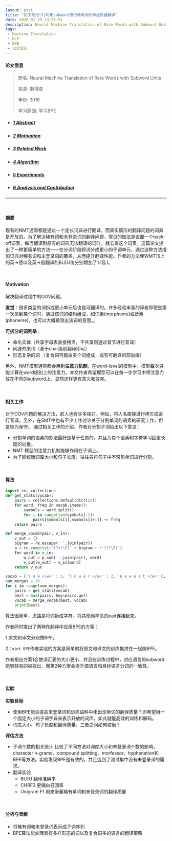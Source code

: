 ```yaml
---
layout: post
title: "论文笔记(1)利用subword进行稀有词的神经机器翻译"
date: 2020-01-29 13:57:51
description: Neural Machine Translation of Rare Words with Subword Units
tags: 
 - Machine Translation
 - NLP
 - BPE
 - 论文笔记
---
```




#### 论文信息

> 题名: Neural Machine Translation of Rare Words with Subword Units
>
> 来源: 懒得查
>
> 年份: 2016
>
> 学习原因: 学习BPE

* ##### [1 Abstract](#1)

* ##### [2 Motivation](#2)

* ##### [3 Related Work](#3)

* ##### [4 Algorithm](#4)

* ##### [5 Experiments](#5)

* ##### [6 Analysis and Contribution](#6)

---

<br>

<h4 id='1'>摘要</h4>

现有的NMT通常都是通过一个定长词典进行翻译，而真实情形的翻译问题的词典是开放的。为了解决稀有词和未登录词的翻译问题，常见的做法是设置一个back-off词表，每当翻译到原有的词典无法翻译的词时，就去查这个词表。这篇论文提出了一种更简单的方法——在分词阶段将词分成更小的子词单元，通过这种方法增加词典对稀有词和未登录词的覆盖，从而提升翻译性能。作者的方法使WMT15上的英→德以及英→俄翻译的BLEU值分别增加了1.1及1。

<br>

<h4 id='2'>Motivation</h4>

解决翻译过程中的OOV问题。

**直觉**：很多类型的词拆成更小单元后也是可翻译的。许多经验丰富的译者即使是第一次见到某个词时，通过该词的结构组成，如词素(morpheme)或音素(phoneme)，也可以大概猜测出该词的意思。。

**可拆分的词列举**：

- 命名实体（共享字母表直接拷贝，不共享则通过音节进行音译）
- 同源外来词（基于char级别翻译即可）
- 形态复杂的词 （复合词可能由多个词组成，或有可翻译的前后缀）

另外，NMT模型通常都会用到**注意力机制**，在word-level的模型中，模型每次只能计算在word级别上的注意力，本文作者希望模型可以在每一步学习中将注意力放在不同的subword上，显然这样更有意义和效率。

<br>

<h4 id='3'>相关工作</h4>

对于OOV问题的解决方法，前人也有许多探讨。例如，将人名直接进行拷贝或进行音译，另外，在SMT中也有不少工作讨论关于分割单词的语素的研究工作，但是较为保守。
通过相关工作的介绍，作者对分割子词给出以下意见：

- 分割单词的语素的办法最好是基于任务的，并且为每个语素和字符学习固定长度的向量。
- NMT 模型的注意力机制能够作用在子词上。
- 为了能权衡词库大小和句子长度，往往只将句子中不常见单词进行分割。

<br>

<h4 id='4'>算法</h4>

```python
import re, collections
def get_stats(vocab):
    pairs = collections.defaultdict(int)
    for word, freq in vocab.items():
        symbols = word.split()
        for i in range(len(symbols)-1):
            pairs[symbols[i],symbols[i+1]] += freq
    return pairs

def merge_vocab(pair, v_in):
    v_out = {}
    bigram = re.escape(' '.join(pair))
    p = re.compile(r'(?<!\S)' + bigram + r'(?!\S)')
    for word in v_in:
        w_out = p.sub(''.join(pair), word)
        v_out[w_out] = v_in[word]
    return v_out

vocab = {'l o w </w>' : 5, 'l o w e r </w>' : 2, 'n e w e s t </w>':6,'w i d e s t </w>':3}
num_merges = 10
for i in range(num_merges):
    pairs = get_stats(vocab)
    best = max(pairs, key=pairs.get)
    vocab = merge_vocab(best, vocab)
    print(best)
```

算法很简单，思路是将词拆成字符，将共现频率高的pair连接起来。

作者同时提出了两种在翻译中应用BPE的方案：

1.原文和译文分别做BPE。

2.`Joint BPE`作者实验的方案是简单的将原文和译文的训练集拼在一起做BPE。

作者指出方案1会使词汇表的大小更小，并且在训练过程中，对应语言的subword能够轻易的被找出，而第2种方案会提升源语言和目标语言分词的一致性。

<br>

<h4 id='5'>实验</h4>

**实验目标**

- 使用BPE能否提高未登录词和训练语料中未出现单词的翻译质量？即希望用一个固定大小的子词字典来表示开放的词库，如此就能高效的训练和解码。
- 词库大小、句子长度和翻译质量，三者之间如何权衡？

**评估方法**

- 子词个数的相关统计 
  比较了不同方法对词库大小和未登录词个数的影响，character n-grams、compound splitting、morfessor、hyphenation和BPE等方法。实验发现BPE是有效的，并且达到了测试集中没有未登录词的需求。
- 翻译实验
  - BLEU 翻译准确率
  - CHRF3 更偏向召回率
  - Unigram F1 用来衡量稀有单词和未登录词的翻译质量

<br>

<h4 id='6'>分析与贡献</h4>

- 将稀有词和未登录词表示成子词序列
- BPE算法能处理具有多样形态的词以及复合词多的语言的翻译策略
  